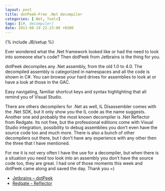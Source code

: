 ```yaml
---
layout: post
title: dotPeek–Free .Net decompiler
categories: [.Net, Tools]
tags: [C#, decompiler]
date: 2011-08-19 22:23:00 +0200
---
```

{% include JB/setup %}

Ever wondered what the .Net framework looked like or had the need to look into someone else's code? Then dotPeek from Jetbrains is the thing for you.

dotPeek decompiles any .Net assembly, from the old 1.0 to 4.0. The decompiled assembly is categorized in namespaces and all the code is shown in C#. You can browse your hard drives for assemblies to look at or have a look at those in the GAC.

Easy navigating, familiar shortcut keys and syntax highlighting that all remind you of Visual Studio.

There are others decompilers for .Net as well, IL Disassembler comes with the .Net SDK, but it only show you the IL code as the name suggests. Another one and probably the most known decompiler is .Net Reflector from Redgate. Its not free, but the professional editions come with Visual Studio integration, possibility to debug assemblies you don’t even have the source code too and much more. There is also a bunch of other decompilers out there, but I don’t have any experience with any other then the three that I have mentioned.

For me it is not very often I have the use for a decompiler, but when there is a situation you need too look into an assembly you don’t have the source code too, they are great. I had one of those moments this week and dotPeek came along and saved the day. Thank you =)

- [Jetbrains – dotPeek](http://www.jetbrains.com/decompiler/)
- [Redgate - Reflector](http://www.red-gate.com/products/dotnet-development/reflector/)